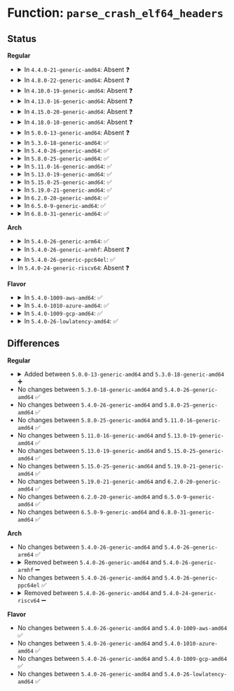 # Function: <code>parse_crash_elf64_headers</code>

## Status
<b>Regular</b>
<ul>
<li>
<details>
<summary>In <code>4.4.0-21-generic-amd64</code>: Absent ❓</summary>

```json
{
  "name": "parse_crash_elf64_headers",
  "collision_type": "Unique Static",
  "inline_type": "Full",
  "funcs": [
    {
      "addr": 18446744071595169374,
      "name": "parse_crash_elf64_headers",
      "external": false,
      "loc": "fs/proc/vmcore.c:999",
      "file": "fs/proc/vmcore.c",
      "inline": "not declared, inlined",
      "caller_inline": [],
      "caller_func": []
    }
  ],
  "symbols": []
}
```
</details>
</li>
<li>
<details>
<summary>In <code>4.8.0-22-generic-amd64</code>: Absent ❓</summary>

```json
{
  "name": "parse_crash_elf64_headers",
  "collision_type": "Unique Static",
  "inline_type": "Full",
  "funcs": [
    {
      "addr": 18446744071595343832,
      "name": "parse_crash_elf64_headers",
      "external": false,
      "loc": "fs/proc/vmcore.c:1002",
      "file": "fs/proc/vmcore.c",
      "inline": "not declared, inlined",
      "caller_inline": [],
      "caller_func": []
    }
  ],
  "symbols": []
}
```
</details>
</li>
<li>
<details>
<summary>In <code>4.10.0-19-generic-amd64</code>: Absent ❓</summary>

```json
{
  "name": "parse_crash_elf64_headers",
  "collision_type": "Unique Static",
  "inline_type": "Full",
  "funcs": [
    {
      "addr": 18446744071595592178,
      "name": "parse_crash_elf64_headers",
      "external": false,
      "loc": "fs/proc/vmcore.c:1002",
      "file": "fs/proc/vmcore.c",
      "inline": "not declared, inlined",
      "caller_inline": [],
      "caller_func": []
    }
  ],
  "symbols": []
}
```
</details>
</li>
<li>
<details>
<summary>In <code>4.13.0-16-generic-amd64</code>: Absent ❓</summary>

```json
{
  "name": "parse_crash_elf64_headers",
  "collision_type": "Unique Static",
  "inline_type": "Full",
  "funcs": [
    {
      "addr": 18446744071596522141,
      "name": "parse_crash_elf64_headers",
      "external": false,
      "loc": "fs/proc/vmcore.c:1002",
      "file": "fs/proc/vmcore.c",
      "inline": "not declared, inlined",
      "caller_inline": [],
      "caller_func": []
    }
  ],
  "symbols": []
}
```
</details>
</li>
<li>
<details>
<summary>In <code>4.15.0-20-generic-amd64</code>: Absent ❓</summary>

```json
{
  "name": "parse_crash_elf64_headers",
  "collision_type": "Unique Static",
  "inline_type": "Full",
  "funcs": [
    {
      "addr": 18446744071602849586,
      "name": "parse_crash_elf64_headers",
      "external": false,
      "loc": "fs/proc/vmcore.c:1002",
      "file": "fs/proc/vmcore.c",
      "inline": "not declared, inlined",
      "caller_inline": [],
      "caller_func": []
    }
  ],
  "symbols": []
}
```
</details>
</li>
<li>
<details>
<summary>In <code>4.18.0-10-generic-amd64</code>: Absent ❓</summary>

```json
{
  "name": "parse_crash_elf64_headers",
  "collision_type": "Unique Static",
  "inline_type": "Full",
  "funcs": [
    {
      "addr": 18446744071603023194,
      "name": "parse_crash_elf64_headers",
      "external": false,
      "loc": "fs/proc/vmcore.c:1161",
      "file": "fs/proc/vmcore.c",
      "inline": "not declared, inlined",
      "caller_inline": [
        "fs/proc/vmcore.c:vmcore_init"
      ],
      "caller_func": []
    }
  ],
  "symbols": []
}
```
</details>
</li>
<li>
<details>
<summary>In <code>5.0.0-13-generic-amd64</code>: Absent ❓</summary>

```json
{
  "name": "parse_crash_elf64_headers",
  "collision_type": "Unique Static",
  "inline_type": "Full",
  "funcs": [
    {
      "addr": 18446744071604821705,
      "name": "parse_crash_elf64_headers",
      "external": false,
      "loc": "fs/proc/vmcore.c:1183",
      "file": "fs/proc/vmcore.c",
      "inline": "not declared, inlined",
      "caller_inline": [
        "fs/proc/vmcore.c:vmcore_init"
      ],
      "caller_func": []
    }
  ],
  "symbols": []
}
```
</details>
</li>
<li>
<details>
<summary>In <code>5.3.0-18-generic-amd64</code>: ✅</summary>

```c
int parse_crash_elf64_headers()
```

```json
{
  "name": "parse_crash_elf64_headers",
  "collision_type": "Unique Static",
  "inline_type": "No",
  "funcs": [
    {
      "addr": 18446744071604923990,
      "name": "parse_crash_elf64_headers",
      "external": false,
      "loc": "fs/proc/vmcore.c:1188",
      "file": "fs/proc/vmcore.c",
      "inline": "seen, unknown",
      "caller_inline": [],
      "caller_func": [
        "fs/proc/vmcore.c:vmcore_init"
      ]
    }
  ],
  "symbols": [
    {
      "addr": 18446744071604923990,
      "name": "parse_crash_elf64_headers",
      "section": ".init.text",
      "bind": "STB_LOCAL",
      "size": 1147
    }
  ]
}
```
</details>
</li>
<li>
<details>
<summary>In <code>5.4.0-26-generic-amd64</code>: ✅</summary>

```c
int parse_crash_elf64_headers()
```

```json
{
  "name": "parse_crash_elf64_headers",
  "collision_type": "Unique Static",
  "inline_type": "No",
  "funcs": [
    {
      "addr": 18446744071604959278,
      "name": "parse_crash_elf64_headers",
      "external": false,
      "loc": "fs/proc/vmcore.c:1188",
      "file": "fs/proc/vmcore.c",
      "inline": "seen, unknown",
      "caller_inline": [],
      "caller_func": [
        "fs/proc/vmcore.c:vmcore_init"
      ]
    }
  ],
  "symbols": [
    {
      "addr": 18446744071604959278,
      "name": "parse_crash_elf64_headers",
      "section": ".init.text",
      "bind": "STB_LOCAL",
      "size": 1153
    }
  ]
}
```
</details>
</li>
<li>
<details>
<summary>In <code>5.8.0-25-generic-amd64</code>: ✅</summary>

```c
int parse_crash_elf64_headers()
```

```json
{
  "name": "parse_crash_elf64_headers",
  "collision_type": "Unique Static",
  "inline_type": "No",
  "funcs": [
    {
      "addr": 18446744071609262830,
      "name": "parse_crash_elf64_headers",
      "external": false,
      "loc": "fs/proc/vmcore.c:1188",
      "file": "fs/proc/vmcore.c",
      "inline": "seen, unknown",
      "caller_inline": [],
      "caller_func": [
        "fs/proc/vmcore.c:parse_crash_elf_headers"
      ]
    }
  ],
  "symbols": [
    {
      "addr": 18446744071609262830,
      "name": "parse_crash_elf64_headers",
      "section": ".init.text",
      "bind": "STB_LOCAL",
      "size": 570
    }
  ]
}
```
</details>
</li>
<li>
<details>
<summary>In <code>5.11.0-16-generic-amd64</code>: ✅</summary>

```c
int parse_crash_elf64_headers()
```

```json
{
  "name": "parse_crash_elf64_headers",
  "collision_type": "Unique Static",
  "inline_type": "No",
  "funcs": [
    {
      "addr": 18446744071612331485,
      "name": "parse_crash_elf64_headers",
      "external": false,
      "loc": "fs/proc/vmcore.c:1188",
      "file": "fs/proc/vmcore.c",
      "inline": "seen, unknown",
      "caller_inline": [],
      "caller_func": [
        "fs/proc/vmcore.c:parse_crash_elf_headers"
      ]
    }
  ],
  "symbols": [
    {
      "addr": 18446744071612331485,
      "name": "parse_crash_elf64_headers",
      "section": ".init.text",
      "bind": "STB_LOCAL",
      "size": 580
    }
  ]
}
```
</details>
</li>
<li>
<details>
<summary>In <code>5.13.0-19-generic-amd64</code>: ✅</summary>

```c
int parse_crash_elf64_headers()
```

```json
{
  "name": "parse_crash_elf64_headers",
  "collision_type": "Unique Static",
  "inline_type": "No",
  "funcs": [
    {
      "addr": 18446744071614471822,
      "name": "parse_crash_elf64_headers",
      "external": false,
      "loc": "fs/proc/vmcore.c:1188",
      "file": "fs/proc/vmcore.c",
      "inline": "seen, unknown",
      "caller_inline": [],
      "caller_func": [
        "fs/proc/vmcore.c:vmcore_init"
      ]
    }
  ],
  "symbols": [
    {
      "addr": 18446744071614471822,
      "name": "parse_crash_elf64_headers",
      "section": ".init.text",
      "bind": "STB_LOCAL",
      "size": 581
    }
  ]
}
```
</details>
</li>
<li>
<details>
<summary>In <code>5.15.0-25-generic-amd64</code>: ✅</summary>

```c
int parse_crash_elf64_headers()
```

```json
{
  "name": "parse_crash_elf64_headers",
  "collision_type": "Unique Static",
  "inline_type": "No",
  "funcs": [
    {
      "addr": 18446744071615417783,
      "name": "parse_crash_elf64_headers",
      "external": false,
      "loc": "fs/proc/vmcore.c:1192",
      "file": "fs/proc/vmcore.c",
      "inline": "seen, unknown",
      "caller_inline": [],
      "caller_func": [
        "fs/proc/vmcore.c:vmcore_init"
      ]
    }
  ],
  "symbols": [
    {
      "addr": 18446744071615417783,
      "name": "parse_crash_elf64_headers",
      "section": ".init.text",
      "bind": "STB_LOCAL",
      "size": 588
    }
  ]
}
```
</details>
</li>
<li>
<details>
<summary>In <code>5.19.0-21-generic-amd64</code>: ✅</summary>

```c
int parse_crash_elf64_headers()
```

```json
{
  "name": "parse_crash_elf64_headers",
  "collision_type": "Unique Static",
  "inline_type": "No",
  "funcs": [
    {
      "addr": 18446744071617212001,
      "name": "parse_crash_elf64_headers",
      "external": false,
      "loc": "fs/proc/vmcore.c:1210",
      "file": "fs/proc/vmcore.c",
      "inline": "seen, unknown",
      "caller_inline": [],
      "caller_func": [
        "fs/proc/vmcore.c:vmcore_init"
      ]
    }
  ],
  "symbols": [
    {
      "addr": 18446744071617212001,
      "name": "parse_crash_elf64_headers",
      "section": ".init.text",
      "bind": "STB_LOCAL",
      "size": 618
    }
  ]
}
```
</details>
</li>
<li>
<details>
<summary>In <code>6.2.0-20-generic-amd64</code>: ✅</summary>

```c
int parse_crash_elf64_headers()
```

```json
{
  "name": "parse_crash_elf64_headers",
  "collision_type": "Unique Static",
  "inline_type": "No",
  "funcs": [
    {
      "addr": 18446744071627915696,
      "name": "parse_crash_elf64_headers",
      "external": false,
      "loc": "fs/proc/vmcore.c:1209",
      "file": "fs/proc/vmcore.c",
      "inline": "seen, unknown",
      "caller_inline": [],
      "caller_func": [
        "fs/proc/vmcore.c:vmcore_init"
      ]
    }
  ],
  "symbols": [
    {
      "addr": 18446744071627915696,
      "name": "parse_crash_elf64_headers",
      "section": ".init.text",
      "bind": "STB_LOCAL",
      "size": 720
    }
  ]
}
```
</details>
</li>
<li>
<details>
<summary>In <code>6.5.0-9-generic-amd64</code>: ✅</summary>

```c
int parse_crash_elf64_headers()
```

```json
{
  "name": "parse_crash_elf64_headers",
  "collision_type": "Unique Static",
  "inline_type": "No",
  "funcs": [
    {
      "addr": 18446744071619678768,
      "name": "parse_crash_elf64_headers",
      "external": false,
      "loc": "fs/proc/vmcore.c:1208",
      "file": "fs/proc/vmcore.c",
      "inline": "seen, unknown",
      "caller_inline": [],
      "caller_func": [
        "fs/proc/vmcore.c:vmcore_init"
      ]
    }
  ],
  "symbols": [
    {
      "addr": 18446744071619678768,
      "name": "parse_crash_elf64_headers",
      "section": ".init.text",
      "bind": "STB_LOCAL",
      "size": 714
    }
  ]
}
```
</details>
</li>
<li>
<details>
<summary>In <code>6.8.0-31-generic-amd64</code>: ✅</summary>

```c
int parse_crash_elf64_headers()
```

```json
{
  "name": "parse_crash_elf64_headers",
  "collision_type": "Unique Static",
  "inline_type": "No",
  "funcs": [
    {
      "addr": 18446744071621984976,
      "name": "parse_crash_elf64_headers",
      "external": false,
      "loc": "fs/proc/vmcore.c:1208",
      "file": "fs/proc/vmcore.c",
      "inline": "seen, unknown",
      "caller_inline": [],
      "caller_func": [
        "fs/proc/vmcore.c:vmcore_init"
      ]
    }
  ],
  "symbols": [
    {
      "addr": 18446744071621984976,
      "name": "parse_crash_elf64_headers",
      "section": ".init.text",
      "bind": "STB_LOCAL",
      "size": 770
    }
  ]
}
```
</details>
</li>
</ul>
<b>Arch</b>
<ul>
<li>
<details>
<summary>In <code>5.4.0-26-generic-arm64</code>: ✅</summary>

```c
int parse_crash_elf64_headers()
```

```json
{
  "name": "parse_crash_elf64_headers",
  "collision_type": "Unique Static",
  "inline_type": "No",
  "funcs": [
    {
      "addr": 18446603336511001576,
      "name": "parse_crash_elf64_headers",
      "external": false,
      "loc": "fs/proc/vmcore.c:1188",
      "file": "fs/proc/vmcore.c",
      "inline": "seen, unknown",
      "caller_inline": [],
      "caller_func": [
        "fs/proc/vmcore.c:vmcore_init"
      ]
    }
  ],
  "symbols": [
    {
      "addr": 18446603336511001576,
      "name": "parse_crash_elf64_headers",
      "section": ".init.text",
      "bind": "STB_LOCAL",
      "size": 1164
    }
  ]
}
```
</details>
</li>
<li>
<details>
<summary>In <code>5.4.0-26-generic-armhf</code>: Absent ❓</summary>

```json
{
  "name": "parse_crash_elf64_headers",
  "collision_type": "Unique Static",
  "inline_type": "Full",
  "funcs": [
    {
      "addr": 3243481440,
      "name": "parse_crash_elf64_headers",
      "external": false,
      "loc": "fs/proc/vmcore.c:1188",
      "file": "fs/proc/vmcore.c",
      "inline": "not declared, inlined",
      "caller_inline": [
        "fs/proc/vmcore.c:vmcore_init"
      ],
      "caller_func": []
    }
  ],
  "symbols": []
}
```
</details>
</li>
<li>
<details>
<summary>In <code>5.4.0-26-generic-ppc64el</code>: ✅</summary>

```c
int parse_crash_elf64_headers()
```

```json
{
  "name": "parse_crash_elf64_headers",
  "collision_type": "Unique Static",
  "inline_type": "No",
  "funcs": [
    {
      "addr": 13835058055302663792,
      "name": "parse_crash_elf64_headers",
      "external": false,
      "loc": "fs/proc/vmcore.c:1188",
      "file": "fs/proc/vmcore.c",
      "inline": "seen, unknown",
      "caller_inline": [],
      "caller_func": [
        "fs/proc/vmcore.c:vmcore_init"
      ]
    }
  ],
  "symbols": [
    {
      "addr": 13835058055302663792,
      "name": "parse_crash_elf64_headers",
      "section": ".init.text",
      "bind": "STB_LOCAL",
      "size": 1412
    }
  ]
}
```
</details>
</li>
<li>
In <code>5.4.0-24-generic-riscv64</code>: Absent ❓
</li>
</ul>
<b>Flavor</b>
<ul>
<li>
<details>
<summary>In <code>5.4.0-1009-aws-amd64</code>: ✅</summary>

```c
int parse_crash_elf64_headers()
```

```json
{
  "name": "parse_crash_elf64_headers",
  "collision_type": "Unique Static",
  "inline_type": "No",
  "funcs": [
    {
      "addr": 18446744071604864738,
      "name": "parse_crash_elf64_headers",
      "external": false,
      "loc": "fs/proc/vmcore.c:1188",
      "file": "fs/proc/vmcore.c",
      "inline": "seen, unknown",
      "caller_inline": [],
      "caller_func": [
        "fs/proc/vmcore.c:vmcore_init"
      ]
    }
  ],
  "symbols": [
    {
      "addr": 18446744071604864738,
      "name": "parse_crash_elf64_headers",
      "section": ".init.text",
      "bind": "STB_LOCAL",
      "size": 1153
    }
  ]
}
```
</details>
</li>
<li>
<details>
<summary>In <code>5.4.0-1010-azure-amd64</code>: ✅</summary>

```c
int parse_crash_elf64_headers()
```

```json
{
  "name": "parse_crash_elf64_headers",
  "collision_type": "Unique Static",
  "inline_type": "No",
  "funcs": [
    {
      "addr": 18446744071604833790,
      "name": "parse_crash_elf64_headers",
      "external": false,
      "loc": "fs/proc/vmcore.c:1188",
      "file": "fs/proc/vmcore.c",
      "inline": "seen, unknown",
      "caller_inline": [],
      "caller_func": [
        "fs/proc/vmcore.c:vmcore_init"
      ]
    }
  ],
  "symbols": [
    {
      "addr": 18446744071604833790,
      "name": "parse_crash_elf64_headers",
      "section": ".init.text",
      "bind": "STB_LOCAL",
      "size": 1153
    }
  ]
}
```
</details>
</li>
<li>
<details>
<summary>In <code>5.4.0-1009-gcp-amd64</code>: ✅</summary>

```c
int parse_crash_elf64_headers()
```

```json
{
  "name": "parse_crash_elf64_headers",
  "collision_type": "Unique Static",
  "inline_type": "No",
  "funcs": [
    {
      "addr": 18446744071604941922,
      "name": "parse_crash_elf64_headers",
      "external": false,
      "loc": "fs/proc/vmcore.c:1188",
      "file": "fs/proc/vmcore.c",
      "inline": "seen, unknown",
      "caller_inline": [],
      "caller_func": [
        "fs/proc/vmcore.c:vmcore_init"
      ]
    }
  ],
  "symbols": [
    {
      "addr": 18446744071604941922,
      "name": "parse_crash_elf64_headers",
      "section": ".init.text",
      "bind": "STB_LOCAL",
      "size": 1153
    }
  ]
}
```
</details>
</li>
<li>
<details>
<summary>In <code>5.4.0-26-lowlatency-amd64</code>: ✅</summary>

```c
int parse_crash_elf64_headers()
```

```json
{
  "name": "parse_crash_elf64_headers",
  "collision_type": "Unique Static",
  "inline_type": "No",
  "funcs": [
    {
      "addr": 18446744071604963448,
      "name": "parse_crash_elf64_headers",
      "external": false,
      "loc": "fs/proc/vmcore.c:1188",
      "file": "fs/proc/vmcore.c",
      "inline": "seen, unknown",
      "caller_inline": [],
      "caller_func": [
        "fs/proc/vmcore.c:vmcore_init"
      ]
    }
  ],
  "symbols": [
    {
      "addr": 18446744071604963448,
      "name": "parse_crash_elf64_headers",
      "section": ".init.text",
      "bind": "STB_LOCAL",
      "size": 1153
    }
  ]
}
```
</details>
</li>
</ul>

## Differences
<b>Regular</b>
<ul>
<li>
<details>
<summary>Added between <code>5.0.0-13-generic-amd64</code> and <code>5.3.0-18-generic-amd64</code> ➕</summary>

```c
int parse_crash_elf64_headers()
```
</details>
</li>
<li>
No changes between <code>5.3.0-18-generic-amd64</code> and <code>5.4.0-26-generic-amd64</code> ✅
</li>
<li>
No changes between <code>5.4.0-26-generic-amd64</code> and <code>5.8.0-25-generic-amd64</code> ✅
</li>
<li>
No changes between <code>5.8.0-25-generic-amd64</code> and <code>5.11.0-16-generic-amd64</code> ✅
</li>
<li>
No changes between <code>5.11.0-16-generic-amd64</code> and <code>5.13.0-19-generic-amd64</code> ✅
</li>
<li>
No changes between <code>5.13.0-19-generic-amd64</code> and <code>5.15.0-25-generic-amd64</code> ✅
</li>
<li>
No changes between <code>5.15.0-25-generic-amd64</code> and <code>5.19.0-21-generic-amd64</code> ✅
</li>
<li>
No changes between <code>5.19.0-21-generic-amd64</code> and <code>6.2.0-20-generic-amd64</code> ✅
</li>
<li>
No changes between <code>6.2.0-20-generic-amd64</code> and <code>6.5.0-9-generic-amd64</code> ✅
</li>
<li>
No changes between <code>6.5.0-9-generic-amd64</code> and <code>6.8.0-31-generic-amd64</code> ✅
</li>
</ul>
<b>Arch</b>
<ul>
<li>
No changes between <code>5.4.0-26-generic-amd64</code> and <code>5.4.0-26-generic-arm64</code> ✅
</li>
<li>
<details>
<summary>Removed between <code>5.4.0-26-generic-amd64</code> and <code>5.4.0-26-generic-armhf</code> ➖</summary>

```c
int parse_crash_elf64_headers()
```
</details>
</li>
<li>
No changes between <code>5.4.0-26-generic-amd64</code> and <code>5.4.0-26-generic-ppc64el</code> ✅
</li>
<li>
<details>
<summary>Removed between <code>5.4.0-26-generic-amd64</code> and <code>5.4.0-24-generic-riscv64</code> ➖</summary>

```c
int parse_crash_elf64_headers()
```
</details>
</li>
</ul>
<b>Flavor</b>
<ul>
<li>
No changes between <code>5.4.0-26-generic-amd64</code> and <code>5.4.0-1009-aws-amd64</code> ✅
</li>
<li>
No changes between <code>5.4.0-26-generic-amd64</code> and <code>5.4.0-1010-azure-amd64</code> ✅
</li>
<li>
No changes between <code>5.4.0-26-generic-amd64</code> and <code>5.4.0-1009-gcp-amd64</code> ✅
</li>
<li>
No changes between <code>5.4.0-26-generic-amd64</code> and <code>5.4.0-26-lowlatency-amd64</code> ✅
</li>
</ul>
